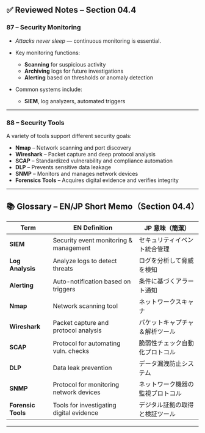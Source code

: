 ## ✅ Reviewed Notes – Section 04.4

### **87 – Security Monitoring**

* *Attacks never sleep* — continuous monitoring is essential.
* Key monitoring functions:

  * **Scanning** for suspicious activity
  * **Archiving** logs for future investigations
  * **Alerting** based on thresholds or anomaly detection
* Common systems include:

  * **SIEM**, log analyzers, automated triggers

---

### **88 – Security Tools**

A variety of tools support different security goals:

* **Nmap** – Network scanning and port discovery
* **Wireshark** – Packet capture and deep protocol analysis
* **SCAP** – Standardized vulnerability and compliance automation
* **DLP** – Prevents sensitive data leakage
* **SNMP** – Monitors and manages network devices
* **Forensics Tools** – Acquires digital evidence and verifies integrity

---

## 📚 Glossary – EN/JP Short Memo（Section 04.4）

| Term               | EN Definition                            | JP 意味（簡潔）        |
| ------------------ | ---------------------------------------- | ---------------- |
| **SIEM**           | Security event monitoring & management   | セキュリティイベント統合管理   |
| **Log Analysis**   | Analyze logs to detect threats           | ログを分析して脅威を検知     |
| **Alerting**       | Auto-notification based on triggers      | 条件に基づくアラート通知     |
| **Nmap**           | Network scanning tool                    | ネットワークスキャナ       |
| **Wireshark**      | Packet capture and protocol analysis     | パケットキャプチャ＆解析ツール  |
| **SCAP**           | Protocol for automating vuln. checks     | 脆弱性チェック自動化プロトコル  |
| **DLP**            | Data leak prevention                     | データ漏洩防止システム      |
| **SNMP**           | Protocol for monitoring network devices  | ネットワーク機器の監視プロトコル |
| **Forensic Tools** | Tools for investigating digital evidence | デジタル証拠の取得と検証ツール  |

---
